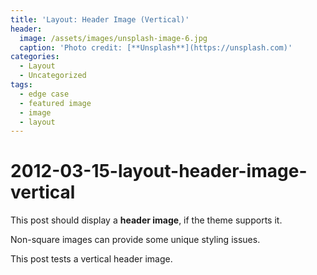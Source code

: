 ```yaml
---
title: 'Layout: Header Image (Vertical)'
header:
  image: /assets/images/unsplash-image-6.jpg
  caption: 'Photo credit: [**Unsplash**](https://unsplash.com)'
categories:
  - Layout
  - Uncategorized
tags:
  - edge case
  - featured image
  - image
  - layout
---
```


# 2012-03-15-layout-header-image-vertical

This post should display a **header image**, if the theme supports it.

Non-square images can provide some unique styling issues.

This post tests a vertical header image.

